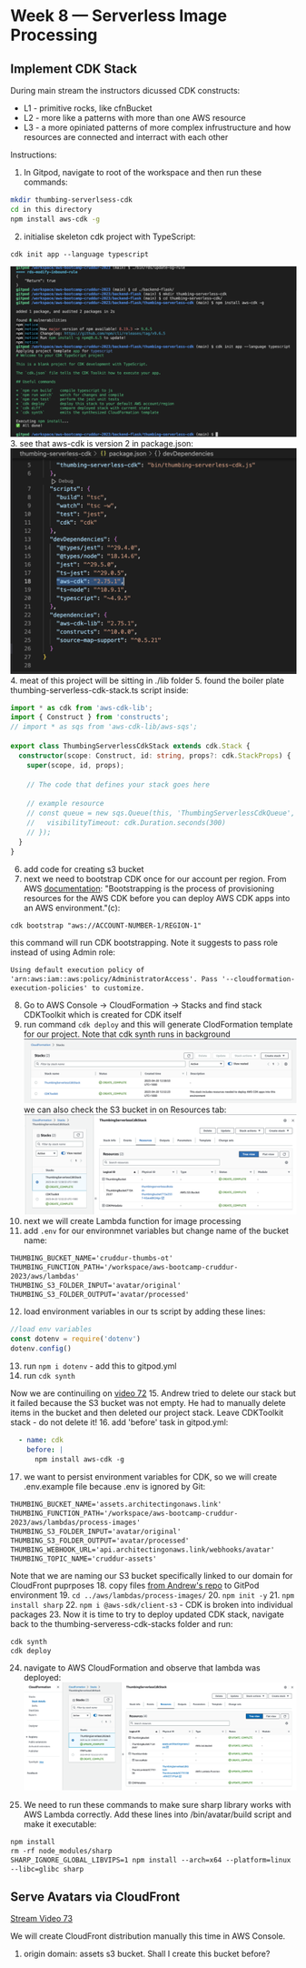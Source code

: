 # Week 8 — Serverless Image Processing

## Implement CDK Stack

During main stream the instructors dicussed CDK constructs:
* L1 - primitive rocks, like cfnBucket
* L2 - more like a patterns with more than one AWS resource 
* L3 - a more opiniated patterns of more complex infrustructure and how resources are connected and interract with each other

Instructions:

1. In Gitpod, navigate to root of the workspace and then run these commands: 
```bash
mkdir thumbing-serverlsess-cdk
cd in this directory
npm install aws-cdk -g
```
2. initialise skeleton cdk project with TypeScript:
```
cdk init app --language typescript
```
![cdk_init](../_docs/assets/week8/cdk_install_init.png)
3. see that aws-cdk is version 2 in package.json: ![cdk_pakage_json](../_docs/assets/week8/cdk_pakage_json.png)
4. meat of this project will be sitting in ./lib folder
5. found the boiler plate thumbing-serverless-cdk-stack.ts script inside:
```ts
import * as cdk from 'aws-cdk-lib';
import { Construct } from 'constructs';
// import * as sqs from 'aws-cdk-lib/aws-sqs';

export class ThumbingServerlessCdkStack extends cdk.Stack {
  constructor(scope: Construct, id: string, props?: cdk.StackProps) {
    super(scope, id, props);

    // The code that defines your stack goes here

    // example resource
    // const queue = new sqs.Queue(this, 'ThumbingServerlessCdkQueue', {
    //   visibilityTimeout: cdk.Duration.seconds(300)
    // });
  }
}

```
6. add code for creating s3 bucket
7. next we need to bootstrap CDK once for our account per region. From AWS [documentation](https://docs.aws.amazon.com/cdk/v2/guide/bootstrapping.html): "Bootstrapping is the process of provisioning resources for the AWS CDK before you can deploy AWS CDK apps into an AWS environment."(c):
```
cdk bootstrap "aws://ACCOUNT-NUMBER-1/REGION-1"
```
this command will run CDK bootstrapping. Note it suggests to pass role instead of using Admin role:
```
Using default execution policy of 'arn:aws:iam::aws:policy/AdministratorAccess'. Pass '--cloudformation-execution-policies' to customize.
```
8. Go to AWS Console -> CloudFormation -> Stacks and find stack CDKToolkit which is created for CDK itself
9. run command ```cdk deploy``` and this will generate ClodFormation template for our project. Note that cdk synth runs in background
![cdk_stack](../_docs/assets/week8/cdk_created_stacks.png)
we can also check the S3 bucket in on Resources tab:
![s3_bucket](../_docs/assets/week8/cdk_deployed_s3_bucket.png)
10. next we will create Lambda function for image processing
11. add ```.env``` for our environmnet variables but change name of the bucket name:
```
THUMBING_BUCKET_NAME='cruddur-thumbs-ot'
THUMBING_FUNCTION_PATH='/workspace/aws-bootcamp-cruddur-2023/aws/lambdas'
THUMBING_S3_FOLDER_INPUT='avatar/original'
THUMBING_S3_FOLDER_OUTPUT='avatar/processed'
```
12. load environment variables in our ts script by adding these lines:
```ts
//load env variables
const dotenv = require('dotenv')
dotenv.config()
```
13. run ```npm i dotenv``` - add this to gitpod.yml
14. run ```cdk synth```

Now we are continuiling on [video 72](https://www.youtube.com/watch?v=jyUpZP2knBI&list=PLBfufR7vyJJ7k25byhRXJldB5AiwgNnWv&index=72)
15. Andrew tried to delete our stack but it failed because the S3 bucket was not empty. He had to manually delete items in the bucket and then deleted our project stack. Leave CDKToolkit stack - do not delete it!
16. add 'before' task in gitpod.yml:
```yml
  - name: cdk
    before: |
      npm install aws-cdk -g
```      
17. we want to persist environment variables for CDK, so we will create .env.example file because .env is ignored by Git:
```
THUMBING_BUCKET_NAME='assets.architectingonaws.link'
THUMBING_FUNCTION_PATH='/workspace/aws-bootcamp-cruddur-2023/aws/lambdas/process-images'
THUMBING_S3_FOLDER_INPUT='avatar/original'
THUMBING_S3_FOLDER_OUTPUT='avatar/processed'
THUMBING_WEBHOOK_URL='api.architectingonaws.link/webhooks/avatar'
THUMBING_TOPIC_NAME='cruddur-assets'
```
Note that we are naming our S3 bucket specifically linked to our domain for CloudFront puprposes
18. copy files [from Andrew's repo](https://github.com/omenking/aws-bootcamp-cruddur-2023/tree/week-8-serverless-cdk/aws/lambdas/process-images) to GitPod environment
19. ```cd ../aws/lambdas/process-images/```
20. ```npm init -y```
21. ```npm install sharp```
22. ```npm i @aws-sdk/client-s3``` - CDK is broken into individual packages
23. Now it is time to try to deploy updated CDK stack, navigate back to the thumbing-serveress-cdk-stacks folder and run:
```
cdk synth
cdk deploy
```
24. navigate to AWS CloudFormation and observe that lambda was deployed:
![updated_cdk_stack](../_docs/assets/week8/updated_thumbing_cdk.png)

25. We need to run these commands to make sure sharp library works with AWS Lambda correctly. Add these lines into /bin/avatar/build script and make it executable:
```
npm install
rm -rf node_modules/sharp
SHARP_IGNORE_GLOBAL_LIBVIPS=1 npm install --arch=x64 --platform=linux --libc=glibc sharp
```

## Serve Avatars via CloudFront

[Stream Video 73](https://www.youtube.com/watch?v=Hl5XVb7dL6I&list=PLBfufR7vyJJ7k25byhRXJldB5AiwgNnWv&index=75)

We will create CloudFront distribution manually this time in AWS Console.
1. origin domain: assets s3 bucket. Shall I create this bucket before?
